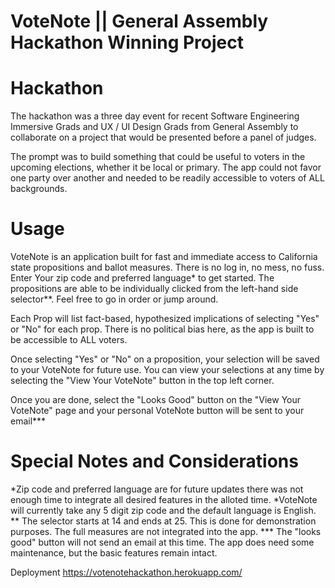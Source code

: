 # VoteNote || General Assembly Hackathon Winning Project

# Hackathon 

The hackathon was a three day event for recent Software Engineering Immersive Grads and UX / UI Design Grads from General Assembly to collaborate on a project that would be presented before a panel of judges. 

The prompt was to build something that could be useful to voters in the upcoming elections, whether it be local or primary. The app could not favor one party over another and needed to be readily accessible to voters of ALL backgrounds.

# Usage 

VoteNote is an application built for fast and immediate access to California state propositions and ballot measures. There is no log in, no mess, no fuss. Enter Your zip code and preferred language* to get started. The propositions are able to be individually clicked from the left-hand side selector**. Feel free to go in order or jump around. 

Each Prop will list fact-based, hypothesized implications of selecting "Yes" or "No" for each prop. There is no political bias here, as the app is built to be accessible to ALL voters.

Once selecting "Yes" or "No" on a proposition, your selection will be saved to your VoteNote for future use. You can view your selections at any time by selecting the "View Your VoteNote" button in the top left corner. 

Once you are done, select the "Looks Good" button on the "View Your VoteNote" page and your personal VoteNote button will be sent to your email***

# Special Notes and Considerations

*Zip code and preferred language are for future updates there was not enough time to integrate all desired features in the alloted time.
*VoteNote will currently take any 5 digit zip code and the default language is English.
** The selector starts at 14 and ends at 25. This is done for demonstration purposes. The full measures are not integrated into the app.
*** The "looks good" button will not send an email at this time. The app does need some maintenance, but the basic features remain intact.  

Deployment  https://votenotehackathon.herokuapp.com/
